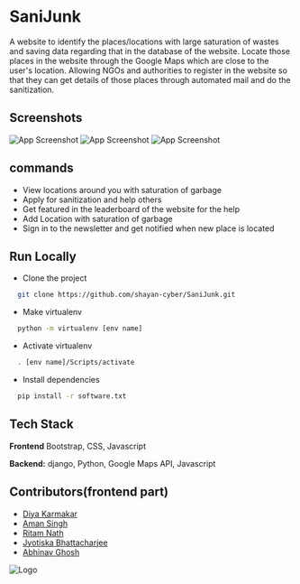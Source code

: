 
# SaniJunk

 A website to identify the places/locations with large saturation
of wastes and saving data regarding that in the database of the website.
Locate those places in the website through the Google Maps which are close to the user's location. Allowing NGOs and authorities to register in the website so that they can get details of those places through automated mail and do the sanitization.
## Screenshots

![App Screenshot](https://i.imgur.com/wjeQ2ws.png)
![App Screenshot](https://i.imgur.com/qX4UhKU.png)
![App Screenshot](https://i.imgur.com/y1BQtv5.png)




  
## commands

- View locations around you with saturation of garbage
- Apply for sanitization and help others
- Get featured in the leaderboard of the website for the help
- Add Location with saturation of garbage
- Sign in to the newsletter and get notified when new place is located


  
## Run Locally

- Clone the project

```bash
  git clone https://github.com/shayan-cyber/SaniJunk.git
```


- Make virtualenv

```bash
  python -m virtualenv [env name]
```
- Activate virtualenv

```bash
  . [env name]/Scripts/activate
```

- Install dependencies

```bash
  pip install -r software.txt
```





  
## Tech Stack


**Frontend** Bootstrap, CSS, Javascript

**Backend:** django, Python, Google Maps API, Javascript
  
## Contributors(frontend part)

- [Diya Karmakar](https://github.com/diyakarmakar779)
- [Aman Singh](https://gitHub.com/GitterDoneBoi)
- [Ritam Nath](https://github.com/Ritam02-cyber)
- [Jyotiska Bhattacharjee](https://github.com/jyotishka747i)
- [Abhinav Ghosh](https://github.com/Abhinav710-byte)

  
![Logo](https://sanijunk.pythonanywhere.com/static/SanijunkFunky.png)

   

  
